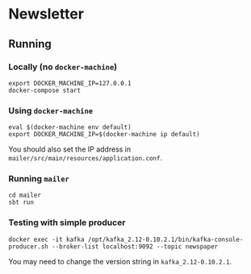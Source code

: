 # Newsletter

## Running

### Locally (no `docker-machine`)

``` Shell
export DOCKER_MACHINE_IP=127.0.0.1
docker-compose start
```

### Using `docker-machine`

``` Shell
eval $(docker-machine env default)
export DOCKER_MACHINE_IP=$(docker-machine ip default)
```

You should also set the IP address in `mailer/src/main/resources/application.conf`.

### Running `mailer`

``` Shell
cd mailer
sbt run
```

### Testing with simple producer

``` Shell
docker exec -it kafka /opt/kafka_2.12-0.10.2.1/bin/kafka-console-producer.sh --broker-list localhost:9092 --topic newspaper
```

You may need to change the version string in `kafka_2.12-0.10.2.1`.
